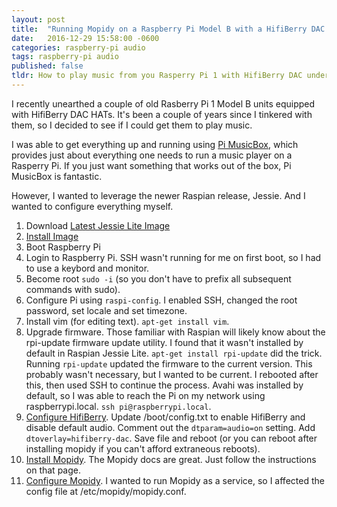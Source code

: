 ```yaml
---
layout: post
title:  "Running Mopidy on a Raspberry Pi Model B with a HifiBerry DAC using Raspian Jessie"
date:   2016-12-29 15:58:00 -0600
categories: raspberry-pi audio
tags: raspberry-pi audio
published: false
tldr: How to play music from you Rasperry Pi 1 with HifiBerry DAC under Raspain Jessie
---
```


I recently unearthed a couple of old Rasberry Pi 1 Model B units equipped with HifiBerry DAC HATs. It's been
a couple of years since I tinkered with them, so I decided to see if I could get them to play music. 

I was able to get everything up and running using [Pi MusicBox](http://www.pimusicbox.com/), which provides
just about everything one needs to run a music player on a Rasperry Pi. If you just want something that works 
out of the box, Pi MusicBox is fantastic.

However, I wanted to leverage the newer Raspian release, Jessie. And I wanted to configure everything myself. 

1. Download [Latest Jessie Lite Image](https://downloads.raspberrypi.org/raspbian_lite_latest.torrent)
2. [Install Image](https://www.raspberrypi.org/documentation/installation/installing-images/README.md)
3. Boot Raspberry Pi
4. Login to Raspberry Pi. SSH wasn't running for me on first boot, so I had to use a keybord and monitor.
5. Become root `sudo -i` (so you don't have to prefix all subsequent commands with sudo).
6. Configure Pi using `raspi-config`. I enabled SSH, changed the root password, set locale and set timezone.
7. Install vim (for editing text). `apt-get install vim`.
7. Upgrade firmware. Those familiar with Raspian will likely know about the rpi-update firmware update utility. I found that
   it wasn't installed by default in Raspian Jessie Lite. `apt-get install rpi-update` did the trick. Running `rpi-update` updated
   the firmware to the current version. This probably wasn't necessary, but I wanted to be current. I rebooted after this, then
   used SSH to continue the process. Avahi was installed by default, so I was able to reach the Pi on my network using 
   raspberrypi.local. `ssh pi@raspberrypi.local`. 
8. [Configure HifiBerry](https://support.hifiberry.com/hc/en-us/articles/205377651-Configuring-Linux-4-x-or-higher). Update /boot/config.txt
   to enable HifiBerry and disable default audio. Comment out the `dtparam=audio=on` setting. Add `dtoverlay=hifiberry-dac`. Save file and reboot (or
   you can reboot after installing mopidy if you can't afford extraneous reboots).
9. [Install Mopidy](https://docs.mopidy.com/en/latest/installation/debian/#debian-install). The Mopidy docs are great. Just follow the instructions
   on that page.
10. [Configure Mopidy](https://docs.mopidy.com/en/latest/config/). I wanted to run Mopidy as a service, so I affected the config file at /etc/mopidy/mopidy.conf.
 


